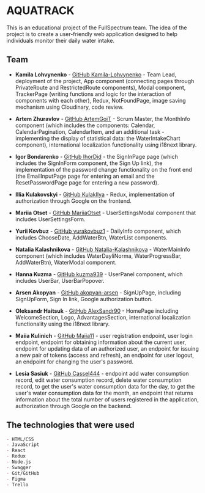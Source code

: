 # AQUATRACK

This is an educational project of the FullSpectrum team. The idea of the project is to create a user-friendly web application designed to help individuals monitor their daily water intake.

## Team

- **Kamila Lohvynenko** - [GitHub Kamila-Lohvynenko](https://github.com/Kamila-Lohvynenko) - Team Lead, deployment of the project, App component (connecting pages through PrivateRoute and RestrictedRoute components), Modal component, TrackerPage (writing functions and logic for the interaction of components with each other), Redux, NotFoundPage, image saving mechanism using Cloudinary, code review.

- **Artem Zhuravlov** - [GitHub ArtemGoiT](https://github.com/ArtemGoiT) - Scrum Master, the MonthInfo component (which includes the components: Calendar, CalendarPagination, CalendarItem, and an additional task - implementing the display of statistical data: the WaterIntakeChart component), international localization functionality using i18next library.

- **Igor Bondarenko** - [GitHub IhorDid](https://github.com/IhorDid) - the SignInPage page (which includes the SignInForm component, the Sign Up link), the implementation of the password change functionality on the front end (the EmailInputPage page for entering an email and the ResetPasswordPage page for entering a new password).

- **Illia Kulakovskyi** - [GitHub KulakIlya](https://github.com/KulakIlya) - Redux, implementation of authorization through Google on the frontend.

- **Mariia Otset** - [GitHub MariiaOtset](https://github.com/MariiaOtset) - UserSettingsModal component that includes UserSettingsForm.

- **Yurii Kovbuz** - [GitHub yurakovbuz1](https://github.com/yurakovbuz1) - DailyInfo component, which includes ChooseDate, AddWaterBtn, WaterList components.

- **Natalia Kalashnikova** - [GitHub Natalia-Kalashnikova](https://github.com/Natalia-Kalashnikova) - WaterMainInfo component (which includes WaterDayliNorma, WaterProgressBar, AddWaterBtn), WaterModal component.

- **Hanna Kuzma** - [GitHub kuzma939](https://github.com/kuzma939) - UserPanel component, which includes UserBar, UserBarPopover.

- **Arsen Akopyan** - [GitHub akopyan-arsen](https://github.com/akopyan-arsen) - SignUpPage, including SignUpForm, Sign In link, Google authorization button.

- **Oleksandr Haitsuk** - [GitHub AlexSandr90](https://github.com/AlexSandr90) - HomePage including WelcomeSection, Logo, AdvantagesSection, international localization functionality using the i18next library.

- **Maiia Kulinich** - [GitHub Maiia11](https://github.com/Maiia11) - user registration endpoint, user login endpoint, endpoint for obtaining information about the current user, endpoint for updating data of an authorized user, an endpoint for issuing a new pair of tokens (access and refresh), an endpoint for user logout, an endpoint for changing the user's password.

- **Lesia Sasiuk** - [GitHub Cassel444](https://github.com/Cassel444) - endpoint add water consumption record, edit water consumption record, delete water consumption record, to get the user's water consumption data for the day, to get the user's water consumption data for the month, an endpoint that returns information about the total number of users registered in the application, authorization through Google on the backend.

## The technologies that were used

```markdown
- HTML/CSS
- JavaScript
- React
- Redux
- Node.js
- Swagger
- Git/GitHub
- Figma
- Trello
```
